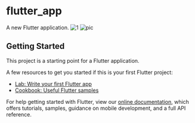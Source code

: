 

# flutter_app

A new Flutter application.
![1](https://user-images.githubusercontent.com/48870254/128066836-bfe56776-6e4d-4da5-928e-52682a2c9779.jpg)
![pic](https://user-images.githubusercontent.com/48870254/128106531-c9e68bb0-112b-4856-94e5-8f962913e9af.PNG)

## Getting Started

This project is a starting point for a Flutter application.

A few resources to get you started if this is your first Flutter project:

- [Lab: Write your first Flutter app](https://flutter.dev/docs/get-started/codelab)
- [Cookbook: Useful Flutter samples](https://flutter.dev/docs/cookbook)

For help getting started with Flutter, view our
[online documentation](https://flutter.dev/docs), which offers tutorials,
samples, guidance on mobile development, and a full API reference.
